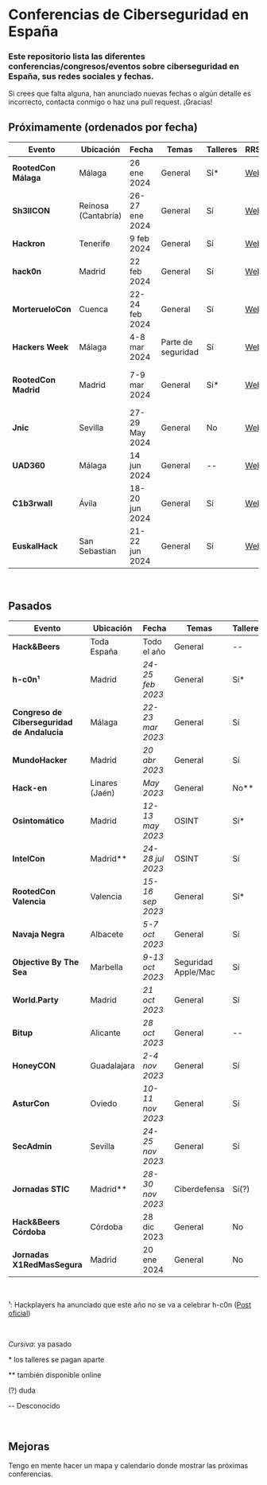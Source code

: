 # Conferencias de Ciberseguridad en España

### Este repositorio lista las diferentes conferencias/congresos/eventos sobre ciberseguridad en España, sus redes sociales y fechas.

Si crees que falta alguna, han anunciado nuevas fechas o algún detalle es incorrecto, contacta conmigo o haz una pull request. ¡Gracias!

## Próximamente (ordenados por fecha)

| **Evento** | Ubicación | Fecha    | Temas | Talleres | RRSS | Duración | Precio | CTF | Organiza |
|----------------|----------|-----------|----------|-------|----------|----------|--------|----|----|
| **RootedCon Málaga** | Málaga | 26 ene 2024 | General | Sí* | [Web](https://www.rootedcon.com/rootedmlg2024-es/) | 1 día | 100-150€ | Sí(?) | Rooted |
| **Sh3llCON** | Reinosa (Cantabria) | 26-27 ene 2024 | General | Sí | [Web](https://sh3llcon.es/) | 2 días | 30€ | Sí | Asociación Sh3llCON |
| **Hackron** | Tenerife | 9 feb 2024 | General | Sí | [Web](https://hackron.com/)| 1 día | -- | Sí | Igor Lukic
| **hack0n** | Madrid | 22 feb 2024 | General | Sí | [Web](https://hackon.es/)| 1 día | -- | Sí | Alumnos URJC
| **MorterueloCon** | Cuenca | 22-24 feb 2024 | General | Sí | [Web](https://www.morteruelo.net/)| 3 días | Gratis (Talleres 5€) | Sí | Asociación MorterueloCON
| **Hackers Week** | Málaga | 4-8 mar 2024 | Parte de seguridad | Sí | [Web](https://hackersweek.es/)| 3 días | Gratis | Sí | Alumnos Informática UMA
| **RootedCon Madrid** | Madrid | 7-9 mar 2024 | General | Sí* | [Web](https://www.rootedcon.com/)| 3 días | 70-600€ (ant. edición) | Sí | Rooted
| **Jnic** | Sevilla | 27-29 May 2024 | General | No | [Web](https://2024.jnic.es/)| 3 días | 125-200€ | Sí | Incibe |
| **UAD360** | Málaga  | 14 jun 2024| General | -- | [Web](https://uad360.es/)| 2 días | -- | -- | Hispasec |
| **C1b3rwall** | Ávila | 18-20 jun 2024  | General | Sí | [Web](https://c1b3rwall.policia.es/congreso/)| 2 días | Gratis | Sí | CNP |
| **EuskalHack** | San Sebastian | 21-22 jun 2024 | General | Sí | [Web](https://www.euskalhack.org/)| 2 días | 70-95€ (ant. edición) | Sí (+ Hackathon) | Asociación EuskalHack |

&nbsp;

## Pasados

| **Evento** | Ubicación | Fecha    | Temas | Talleres | RRSS | Duración | Precio | CTF | Organiza |
|--------|---------|-----------|----------|-------|----------|----------|--------|----|------|
| **Hack&Beers** | Toda España | Todo el año | General | -- | [Web](https://hackandbeers.es/)| Una tarde | Gratis | -- | Comunidad Hack&Beers |
| **h-c0n¹** | Madrid | *24-25 feb 2023* | General | Sí\* | [Web](https://www.h-c0n.com/)| -- | 50€ | Sí | HackPlayers |
| **Congreso de Ciberseguridad de Andalucia** | Málaga | *22-23 mar 2023* | General  | Sí | [Web](https://www.juntadeandalucia.es/congresociberseguridadandalucia/)| 2 días | Gratis | Sí | Junta Andalucía |
| **MundoHacker** | Madrid | *20 abr 2023* | General | Sí | [Web](https://mundohackerday.com/)| 1 día | -- | Sí | Globb TV |
| **Hack-en** | Linares (Jaén)|*May 2023* | General | No** | [Web](https://hack-en.org/)| 3 días | 20€(?) | Sí | Alumnos UJA |
| **Osintomático** | Madrid | *12-13 may 2023* | OSINT | Sí* | [Web](https://2023.osintomatico.com/)| 2 días | 77€ | Sí | Cyber Hunter Academy |
| **IntelCon** | Madrid\*\* | *24-28 jul 2023* | OSINT | Sí | [Web](https://www.ginseg.com/intelcon/)| 4 días | Gratis | No | Ginseg |
| **RootedCon Valencia** | Valencia | *15-16 sep 2023* | General  | Sí* | [Web](https://www.rootedcon.com/)| 2 días | -- | Sí | Rooted |
| **Navaja Negra** | Albacete| *5-7 oct 2023* | General  | Sí | [Web](https://www.navajanegra.com/)|2 días | 40-75€| Sí** | Asociación Navaja Negra |
| **Objective By The Sea** | Marbella | *9-13 oct 2023* | Seguridad Apple/Mac | Sí | [Web](https://objectivebythesea.org/)| 4 días | -- | No | Objective-See Foundation |
| **World.Party** | Madrid | *21 oct 2023* | General  | Sí | [Web](https://worldparty.hackmadrid.org/)| 1 día | 10€ | Sí | HackMadrid |
| **Bitup** | Alicante | *28 oct 2023* | General  | -- | [Web](https://bitupalicante.com/)| 1 día | Gratis | -- | Alumnos UA |
| **HoneyCON** | Guadalajara | *2-4 nov 2023* | General  | Sí | [Web](https://honeycon.eu/)| 3 días | -- | -- | UNED Guadalajara |
| **AsturCon** | Oviedo | *10-11 nov 2023* | General  | Sí |  [Web](https://asturcon.tech/)| 2 días | -- | Sí | ORICIO.org |
| **SecAdmin** | Sevilla | *24-25 nov 2023* | General  | Sí | [Web](https://secadmin.es/)| 2 días | 35€ | Sí | Dolbuck |
| **Jornadas STIC** | Madrid\*\* | *28-30 nov 2023* | Ciberdefensa | Sí(?) | [Web](https://jornadas.ccn-cert.cni.es/es/)| 3 días | Gratis(?) | No | CCN-CERT |
| **Hack&Beers Córdoba** | Córdoba | 28 dic 2023 | General | No | [Web](https://hackandbeers.es/)| Una tarde | Gratis | No | Comunidad Hack&Beers |
| **Jornadas X1RedMasSegura** | Madrid | 20 ene 2024 | General | No | [Web](https://x1redmassegura.com/)| Un día | Gratis | No | Comunidad X1RedMasSegura |

&nbsp;

¹: Hackplayers ha anunciado que este año no se va a celebrar h-c0n ([Post oficial](https://www.hackplayers.com/2023/10/en-2024-no-habra-h-c0n-comunicado.html))

&nbsp;

*Cursiva*: ya pasado  

\* los talleres se pagan aparte  

\*\* también disponible online  

(?) duda  

--  Desconocido

&nbsp;
&nbsp;

## Mejoras

Tengo en mente hacer un mapa y calendario donde mostrar las próximas conferencias.
